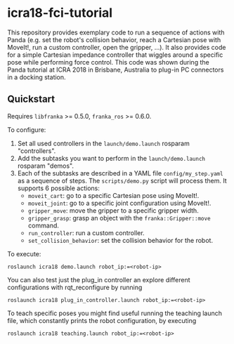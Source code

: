 # icra18-fci-tutorial
This repository provides exemplary code to run a sequence of actions with Panda
(e.g. set the robot's collision behavior, reach a Cartesian pose with MoveIt!, run a custom controller, open the gripper, ...).
It also provides code for a simple Cartesian impedance controller that wiggles around a specific pose while performing force control.
This code was shown during the Panda tutorial at ICRA 2018 in Brisbane, Australia to plug-in PC connectors in a docking station.

## Quickstart

Requires `libfranka` >= 0.5.0, `franka_ros` >= 0.6.0.

To configure:

 1. Set all used controllers in the `launch/demo.launch` rosparam "controllers".
 2. Add the subtasks you want to perform in the `launch/demo.launch` rosparam "demos".
 3. Each of the subtasks are described in a YAML file `config/my_step.yaml` as a sequence of steps.
 The `scripts/demo.py` script will process them. It supports 6 possible actions:
    * `moveit_cart`: go to a specific Cartesian pose using MoveIt!.
    * `moveit_joint`: go to a specific joint configuration using MoveIt!.
    * `gripper_move`: move the gripper to a specific gripper width.
    * `gripper_grasp`: grasp an object with the `franka::Gripper::move` command.
    * `run_controller`: run a custom controller.
    * `set_collision_behavior`: set the collision behavior for the robot.

To execute:

```
roslaunch icra18 demo.launch robot_ip:=<robot-ip>
```

You can also test just the plug_in controller an explore different configurations with rqt_reconfigure by running

```
roslaunch icra18 plug_in_controller.launch robot_ip:=<robot-ip>
```

To teach specific poses you might find useful running the teaching launch file, which constantly prints the robot configuration, by executing

```
roslaunch icra18 teaching.launch robot_ip:=<robot-ip>
```
